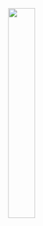 <img src="https://wakatime.com/share/@Julyfun/ea60d171-ebee-4e22-9dce-2d03655b3244.svg" width="33%" class="img-responsive center-block"/>
